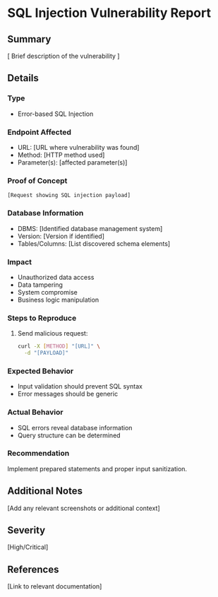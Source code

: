 # SQL Injection Vulnerability Report

## Summary
[ Brief description of the vulnerability ]

## Details
### Type
- Error-based SQL Injection

### Endpoint Affected
- URL: [URL where vulnerability was found]
- Method: [HTTP method used]
- Parameter(s): [affected parameter(s)]

### Proof of Concept
```http
[Request showing SQL injection payload]
```

### Database Information
- DBMS: [Identified database management system]
- Version: [Version if identified]
- Tables/Columns: [List discovered schema elements]

### Impact
- Unauthorized data access
- Data tampering
- System compromise
- Business logic manipulation

### Steps to Reproduce
1. Send malicious request:
   ```bash
   curl -X [METHOD] "[URL]" \
     -d "[PAYLOAD]"
   ```

### Expected Behavior
- Input validation should prevent SQL syntax
- Error messages should be generic

### Actual Behavior
- SQL errors reveal database information
- Query structure can be determined

### Recommendation
Implement prepared statements and proper input sanitization.

## Additional Notes
[Add any relevant screenshots or additional context]

## Severity
[High/Critical]

## References
[Link to relevant documentation]